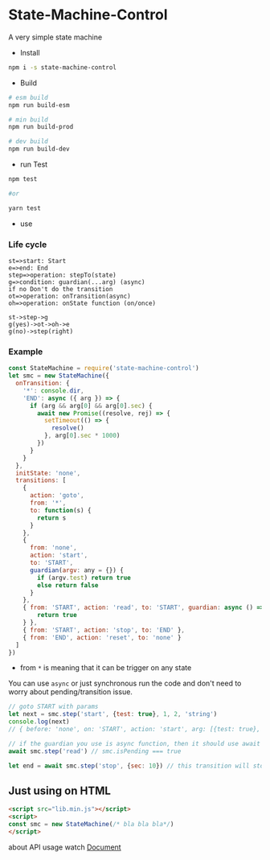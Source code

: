 # State-Machine-Control

A very simple state machine

* Install

```bash
npm i -s state-machine-control
```

* Build

```bash
# esm build
npm run build-esm

# min build
npm run build-prod

# dev build
npm run build-dev
```

* run Test

```bash
npm test

#or

yarn test
```

* use

### Life cycle

```flow
st=>start: Start
e=>end: End
step=>operation: stepTo(state)
g=>condition: guardian(...arg) (async)
if no Don't do the transition
ot=>operation: onTransition(async)
oh=>operation: onState function (on/once)

st->step->g
g(yes)->ot->oh->e
g(no)->step(right)
```

### Example

```js
const StateMachine = require('state-machine-control')
let smc = new StateMachine({
  onTransition: {
    '*': console.dir,
    'END': async ({ arg }) => {
      if (arg && arg[0] && arg[0].sec) {
        await new Promise((resolve, rej) => {
          setTimeout(() => {
            resolve()
          }, arg[0].sec * 1000)
        })
      }
    }
  },
  initState: 'none',
  transitions: [
    {
      action: 'goto',
      from: '*',
      to: function(s) {
        return s
      }
    },
    {
      from: 'none',
      action: 'start',
      to: 'START',
      guardian(argv: any = {}) {
        if (argv.test) return true
        else return false
      }
    },
    { from: 'START', action: 'read', to: 'START', guardian: async () => {
        return true
    } },
    { from: 'START', action: 'stop', to: 'END' },
    { from: 'END', action: 'reset', to: 'none' }
  ]
})
```

- from `*` is meaning that it can be trigger on any state

You can use `async` or just synchronous run the code and don't need to worry about pending/transition issue.

```js
// goto START with params
let next = smc.step('start', {test: true}, 1, 2, 'string')
console.log(next)
// { before: 'none', on: 'START', action: 'start', arg: [{test: true}, 1, 2, 'string']}

// if the guardian you use is async function, then it should use await / Promise
await smc.step('read') // smc.isPending === true

let end = await smc.step('stop', {sec: 10}) // this transition will stop 10 seconds
```

## Just using on HTML

```html
<script src="lib.min.js"></script>
<script>
const smc = new StateMachine(/* bla bla bla*/)
</script>
```

about API usage watch [Document](docs/README.md)